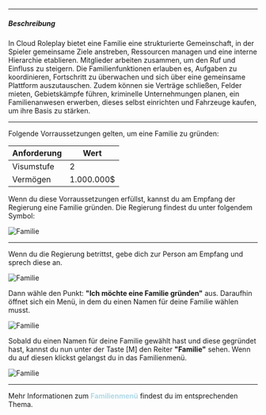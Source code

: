 -------------------------------
##### Beschreibung

In Cloud Roleplay bietet eine Familie eine strukturierte Gemeinschaft, in der Spieler gemeinsame Ziele anstreben, Ressourcen managen und eine interne Hierarchie etablieren. Mitglieder arbeiten zusammen, um den Ruf und Einfluss zu steigern. Die Familienfunktionen erlauben es, Aufgaben zu koordinieren, Fortschritt zu überwachen und sich über eine gemeinsame Plattform auszutauschen. Zudem können sie Verträge schließen, Felder mieten, Gebietskämpfe führen, kriminelle Unternehmungen planen, ein Familienanwesen erwerben, dieses selbst einrichten und Fahrzeuge kaufen, um ihre Basis zu stärken.

-------------------------------

Folgende Vorraussetzungen gelten, um eine Familie zu gründen:

| Anforderung | Wert|
| ------ | ------ |
| Visumstufe | 2 |
| Vermögen | 1.000.000$ |

Wenn du diese Vorraussetzungen erfüllst, kannst du am Empfang der Regierung eine Familie gründen.
Die Regierung findest du unter folgendem Symbol:

![Familie](../assets/images/family/creation/symbol.jpg)

-------------------------------

Wenn du die Regierung betrittst, gebe dich zur Person am Empfang und sprech diese an.

![Familie](../assets/images/family/creation/npc.jpg)

Dann wähle den Punkt: <b>"Ich möchte eine Familie gründen"</b> aus.
Daraufhin öffnet sich ein Menü, in dem du einen Namen für deine Familie wählen musst.

![Familie](../assets/images/family/creation/gründen.jpg)

Sobald du einen Namen für deine Familie gewählt hast und diese gegründet hast, kannst du nun unter der Taste [M] den Reiter <b>"Familie"</b> sehen.
Wenn du auf diesen klickst gelangst du in das Familienmenü.

![Familie](../assets/images/family/creation/menü.jpg)

-------------------------------

Mehr Informationen zum <span style="color: lightblue;"><b>Familienmenü</b></span> findest du im entsprechenden Thema.
